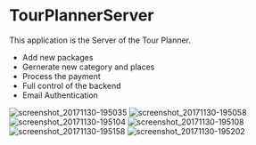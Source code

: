 # TourPlannerServer
This application is the Server of the Tour Planner.
- Add new packages
- Gernerate new category and places
- Process the payment
- Full control of the backend
- Email Authentication


![screenshot_20171130-195035](https://user-images.githubusercontent.com/40911364/42409585-f9dab406-81f5-11e8-8ec7-f421b188df49.png)
![screenshot_20171130-195058](https://user-images.githubusercontent.com/40911364/42409586-fa438cd8-81f5-11e8-836f-0d3e94209397.png)
![screenshot_20171130-195104](https://user-images.githubusercontent.com/40911364/42409587-faba1100-81f5-11e8-94c8-7360c82fc0f4.png)
![screenshot_20171130-195108](https://user-images.githubusercontent.com/40911364/42409588-fb19f57a-81f5-11e8-8775-540a7ac1710b.png)
![screenshot_20171130-195158](https://user-images.githubusercontent.com/40911364/42409589-fb88caae-81f5-11e8-988e-be984bccd2cc.png)
![screenshot_20171130-195202](https://user-images.githubusercontent.com/40911364/42409590-fbcaf456-81f5-11e8-9743-d59d397598a6.png)

